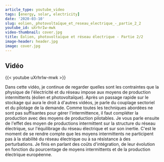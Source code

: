 ```yaml
---
article_type: youtube_video
tags: [energy, solar, electricity]
date: '2020-03-10'
slug: eolien,_photovoltaïque_et_reseau_electrique_-_partie_2_2
youtube_id: uXrhrIw-mwk
video-thumbnail: cover.jpg
title: Éolien, photovoltaïque et réseau électrique - Partie 2/2
image-header: header.jpg
image: cover.jpg
---
```


## Vidéo

{{< youtube uXrhrIw-mwk >}}

Dans cette vidéo, je continue de regarder quelles sont les contraintes que la physique de l'électricité et du réseau impose aux moyens de production intermittents (éolien et photovoltaïque). Après un passage rapide sur le stockage qui aura le droit à d'autres vidéos, je parle du couplage sectoriel et du pilotage de la demande. Comme toutes les techniques abordées ne sont pas suffisantes pour gérer l'intermittence, il faut compléter la production avec des moyens de production pilotables.
Je vous parle ensuite de l'effet des moyen de productions intermittent sur la structure du réseau électrique, sur l'équilibrage du réseau électrique et sur son inertie. C'est le moment de se rendre compte que les moyens intermittents ne participent pas à la stabilité du réseau électrique ou à sa résistance à des perturbations. Je finis en parlant des coûts d'intégration, de leur évolution en fonction du pourcentage de moyens intermittents et de la production électrique européenne.
